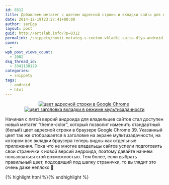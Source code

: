 ```yaml
---
id: 8312
title: Добавляем метатег с цветом адресной строки и вкладки сайта для Android Lollipop
date: 2014-12-19T23:27:41+00:00
author: serEga
layout: post
guid: http://artslab.info/?p=8312
permalink: /snippety/novii-metateg-s-cvetom-vkladki-sajta-dlya-android-lollipop/
cover:
  -
wpb_post_views_count:
  - 2082
dsq_thread_id:
  - 3341138129
categories:
  - snippety
tags:
  - android
  - html
---
```

<center>
  <a href="http://googledrive.com/host/0B9lHVSSSdxdxd0hjdUdmRzY3Tjg/lolipop-title-color-metateg.png"><img src="http://googledrive.com/host/0B9lHVSSSdxdxd0hjdUdmRzY3Tjg/lolipop-title-color-metateg-168x300.png" alt="цвет адресной строки в Google Chrome" class="size-medium wp-image-8314" srcset="http://googledrive.com/host/0B9lHVSSSdxdxd0hjdUdmRzY3Tjg/lolipop-title-color-metateg-168x300.png 168w, http://googledrive.com/host/0B9lHVSSSdxdxd0hjdUdmRzY3Tjg/lolipop-title-color-metateg-576x1024.png 576w, http://googledrive.com/host/0B9lHVSSSdxdxd0hjdUdmRzY3Tjg/lolipop-title-color-metateg.png 720w" sizes="(max-width: 168px) 100vw, 168px" /></a>&nbsp;<a href="http://googledrive.com/host/0B9lHVSSSdxdxd0hjdUdmRzY3Tjg/multitasking-tab-color-lollipop.png"><img src="http://googledrive.com/host/0B9lHVSSSdxdxd0hjdUdmRzY3Tjg/multitasking-tab-color-lollipop-168x300.png" alt="цвет заголовка вкладки в режиме мультизадачности" class="size-medium wp-image-8315" srcset="http://googledrive.com/host/0B9lHVSSSdxdxd0hjdUdmRzY3Tjg/multitasking-tab-color-lollipop-168x300.png 168w, http://googledrive.com/host/0B9lHVSSSdxdxd0hjdUdmRzY3Tjg/multitasking-tab-color-lollipop-576x1024.png 576w, http://googledrive.com/host/0B9lHVSSSdxdxd0hjdUdmRzY3Tjg/multitasking-tab-color-lollipop.png 720w" sizes="(max-width: 168px) 100vw, 168px" /></a>
</center>

Начиная с пятой версий андроида для владельцев сайтов стал доступен новый метатег &#8220;theme-color&#8221;, который позволит изменить стандартный (белый) цвет адресной строки в браузере Google Chrome 39. Указанный цвет так же отображается в заголовке на экране мультизадачности, на котором все вкладки браузера теперь видны как отдельные приложения. Пока что не многие владельцы сайтов успели подготовить свои странички к новой версий андроида, поэтому давайте начнем пользоваться этой возможностью. Тем более, если выбрать правильный цвет, подходящий под шапку странички, то выглядит это очень даже неплохо 🙂

{% highlight html %}<meta name="theme-color" content="#db5945">{% endhighlight %}